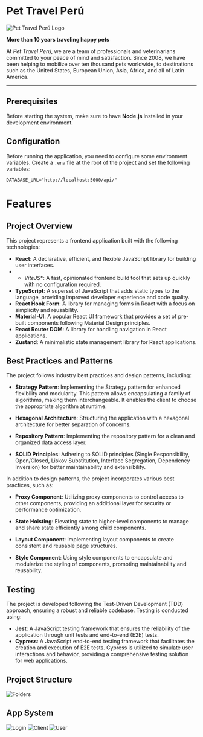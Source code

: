 # Pet Travel Perú
![Pet Travel Perú Logo](https://pettravelperu.com/storage/3oI8cZmcGuWB969fhdFOoH4ysCIVEKZejFTpTSka.png)

**More than 10 years traveling happy pets**

At *Pet Travel Perú*, we are a team of professionals and veterinarians committed to your peace of mind and satisfaction. Since 2008, we have been helping to mobilize over ten thousand pets worldwide, to destinations such as the United States, European Union, Asia, Africa, and all of Latin America.

---

## Prerequisites

Before starting the system, make sure to have **Node.js** installed in your development environment.

## Configuration

Before running the application, you need to configure some environment variables. Create a `.env` file at the root of the project and set the following variables:

```env
DATABASE_URL="http://localhost:5000/api/"
```

# Features

## Project Overview

This project represents a frontend application built with the following technologies:

- **React**: A declarative, efficient, and flexible JavaScript library for building user interfaces.
- *  *ViteJS**: A fast, opinionated frontend build tool that sets up quickly with no configuration required.
- **TypeScript**: A superset of JavaScript that adds static types to the language, providing improved developer experience and code quality.
- **React Hook Form**: A library for managing forms in React with a focus on simplicity and reusability.
- **Material-UI**: A popular React UI framework that provides a set of pre-built components following Material Design principles.
- **React Router DOM**: A library for handling navigation in React applications.
- **Zustand**: A minimalistic state management library for React applications.


## Best Practices and Patterns

The project follows industry best practices and design patterns, including:

- **Strategy Pattern**: Implementing the Strategy pattern for enhanced flexibility and modularity. This pattern allows encapsulating a family of algorithms, making them interchangeable. It enables the client to choose the appropriate algorithm at runtime.

- **Hexagonal Architecture**: Structuring the application with a hexagonal architecture for better separation of concerns.

- **Repository Pattern**: Implementing the repository pattern for a clean and organized data access layer.

- **SOLID Principles**: Adhering to SOLID principles (Single Responsibility, Open/Closed, Liskov Substitution, Interface Segregation, Dependency Inversion) for better maintainability and extensibility.

In addition to design patterns, the project incorporates various best practices, such as:

- **Proxy Component**: Utilizing proxy components to control access to other components, providing an additional layer for security or performance optimization.

- **State Hoisting**: Elevating state to higher-level components to manage and share state efficiently among child components.

- **Layout Component**: Implementing layout components to create consistent and reusable page structures.

- **Style Component**: Using style components to encapsulate and modularize the styling of components, promoting maintainability and reusability.

## Testing

The project is developed following the Test-Driven Development (TDD) approach, ensuring a robust and reliable codebase. Testing is conducted using:

- **Jest**: A JavaScript testing framework that ensures the reliability of the application through unit tests and end-to-end (E2E) tests.
- **Cypress**: A JavaScript end-to-end testing framework that facilitates the creation and execution of E2E tests. Cypress is utilized to simulate user interactions and behavior, providing a comprehensive testing solution for web applications.



## Project Structure
![Folders](https://i.ibb.co/WDYB5Jc/struc.png")

## App System
![Login](https://i.ibb.co/T07zFcW/login.png)
![Client](https://i.ibb.co/tBRfXQJ/client.png)
![User](https://i.ibb.co/JzyL74Z/user.png)

